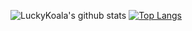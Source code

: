 ![LuckyKoala's github stats](https://github-readme-stats.vercel.app/api?username=LuckyKoala&count_private=true&hide_border=true&show_icons=true&include_all_commits=true) [![Top Langs](https://github-readme-stats.vercel.app/api/top-langs/?username=LuckyKoala&count_private=true&layout=compact&hide_border=true&hide=html,css)](https://github.com/LuckyKoala)
